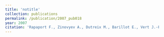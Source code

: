 ```yaml
---
title: 'notitle'
collection: publications
permalink: /publication/2007_pub018
year: 2007
citation: 'Rapaport F., Zinovyev A., Dutreix M., Barillot E., Vert J.-P. Classification of microarray data using gene networks. 2007. <i>BMC Bioinformatics</i> <b>8</b>:35.'
---
```

